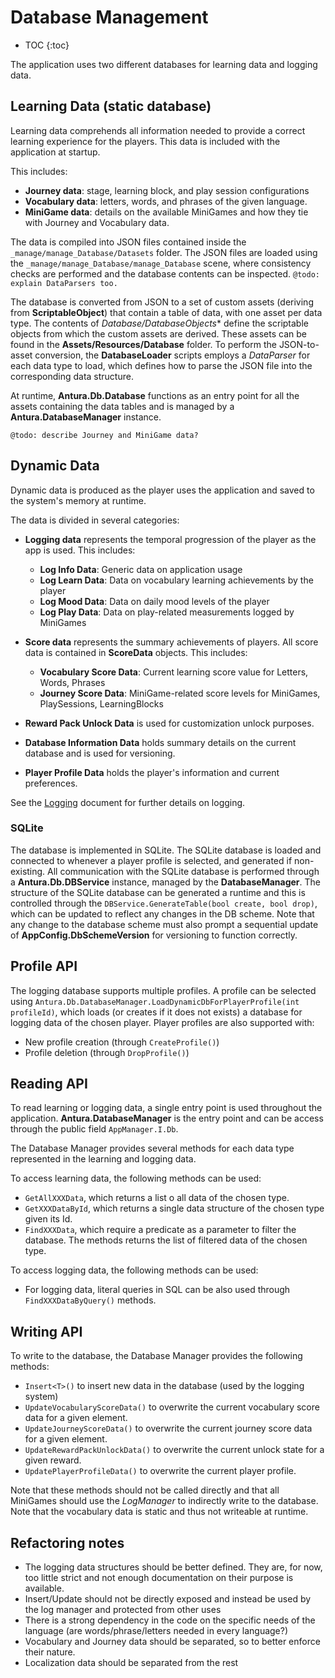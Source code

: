 # Database Management

* TOC
{:toc}

The application uses two different databases for learning data and logging data.

## Learning Data (static database)

Learning data comprehends all information needed to provide a correct learning experience for the players.
This data is included with the application at startup.

This includes:

- **Journey data**: stage, learning block, and play session configurations
- **Vocabulary data**: letters, words, and phrases of the given language.
- **MiniGame data**: details on the available MiniGames and how they tie with Journey and Vocabulary data.

The data is compiled into JSON files contained inside the `_manage/manage_Database/Datasets` folder.
The JSON files are loaded using the `_manage/manage_Database/manage_Database` scene, where consistency checks are performed and the database contents can be inspected.
`@todo: explain DataParsers too.`

The database is converted from JSON to a set of custom assets (deriving from **ScriptableObject**) that contain a table of data, with one asset per data type. The contents of *Database/DatabaseObjects** define the scriptable objects from which the custom assets are derived.
These assets can be found in the **Assets/Resources/Database** folder.
To perform the JSON-to-asset conversion, the **DatabaseLoader** scripts employs a *DataParser* for each data type to load, which defines how to parse the JSON file into the corresponding data structure.

At runtime, **Antura.Db.Database** functions as an entry point for all the assets containing the data tables and is managed by a **Antura.DatabaseManager** instance.

`@todo: describe Journey and MiniGame data?`

## Dynamic Data

Dynamic data is produced as the player uses the application and saved to the system's memory at runtime.

The data is divided in several categories:

- **Logging data** represents the temporal progression of the player as the app is used. This includes:
  - **Log Info Data**: Generic data on application usage
  - **Log Learn Data**: Data on vocabulary learning achievements by the player
  - **Log Mood Data**: Data on daily mood levels of the player
  - **Log Play Data**: Data on play-related measurements logged by MiniGames

- **Score data** represents the summary achievements of players. All score data is contained in **ScoreData** objects. This includes:
  - **Vocabulary Score Data**: Current learning score value for Letters, Words, Phrases
  - **Journey Score Data**: MiniGame-related score levels for MiniGames, PlaySessions, LearningBlocks

- **Reward Pack Unlock Data** is used for customization unlock purposes.

- **Database Information Data** holds summary details on the current database and is used for versioning.

- **Player Profile Data** holds the player's information and current preferences.

See the [Logging](Logging.md) document for further details on logging.

### SQLite

The database is implemented in SQLite.
The SQLite database is loaded and connected to whenever a player profile is selected, and generated if non-existing.
All communication with the SQLite database is performed through a **Antura.Db.DBService** instance, managed by the **DatabaseManager**.
The structure of the SQLite database can be generated a runtime and this is controlled through the `DBService.GenerateTable(bool create, bool drop)`, which can be updated to reflect any changes in the DB scheme.
Note that any change to the database scheme must also prompt a sequential update of **AppConfig.DbSchemeVersion** for versioning to function correctly.

## Profile API

The logging database supports multiple profiles.
A profile can be selected using `Antura.Db.DatabaseManager.LoadDynamicDbForPlayerProfile(int profileId)`, which loads (or creates if it does not exists) a database for logging data of the chosen player.
Player profiles are also supported with:

- New profile creation (through `CreateProfile()`)
- Profile deletion (through `DropProfile()`)

## Reading API

To read learning or logging data, a single entry point is used throughout the application.
**Antura.DatabaseManager** is the entry point and can be access through the public field `AppManager.I.Db`.

The Database Manager provides several methods for each data type represented in the learning and logging data.

To access learning data, the following methods can be used:

- `GetAllXXXData`, which returns a list o all data of the chosen type.
- `GetXXXDataById`, which returns a single data structure of the chosen type given its Id.
- `FindXXXData`, which require a predicate as a parameter to filter the database. The methods returns the list of filtered data of the chosen type.

To access logging data, the following methods can be used:

- For logging data, literal queries in SQL can be also used through `FindXXXDataByQuery()` methods.


## Writing API

To write to the database, the Database Manager provides the following methods:

- `Insert<T>()` to insert new data in the database (used by the logging system)
- `UpdateVocabularyScoreData()` to overwrite the current vocabulary score data for a given element.
- `UpdateJourneyScoreData()` to overwrite the current journey score data for a given element.
- `UpdateRewardPackUnlockData()` to overwrite the current unlock state for a given reward.
- `UpdatePlayerProfileData()` to overwrite the current player profile.

Note that these methods should not be called directly and that all MiniGames should use the *LogManager* to indirectly write to the database.
Note that the vocabulary data is static and thus not writeable at runtime.

## Refactoring notes

- The logging data structures should be better defined. They are, for now, too little strict and not enough documentation on their purpose is available.
- Insert/Update should not be directly exposed and instead be used by the log manager and protected from other uses
- There is a strong dependency in the code on the specific needs of the language (are words/phrase/letters needed in every language?)
- Vocabulary and Journey data should be separated, so to better enforce their nature.
- Localization data should be separated from the rest
